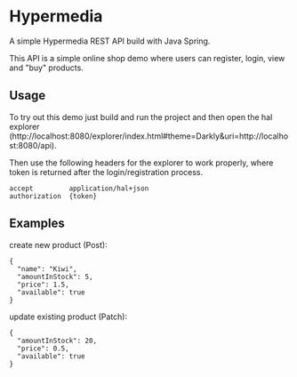 # Hypermedia

A simple Hypermedia REST API build with Java Spring.

This API is a simple online shop demo where users can register, login, view and "buy" products.

## Usage

To try out this demo just build and run the project and then open the hal explorer
(http://localhost:8080/explorer/index.html#theme=Darkly&uri=http://localhost:8080/api).

Then use the following headers for the explorer to work properly, where token is returned after the login/registration process. 

    accept         application/hal+json
    authorization  {token}

## Examples

create new product (Post):

    {
      "name": "Kiwi",
      "amountInStock": 5,
      "price": 1.5,
      "available": true
    }
    
update existing product (Patch):

    {
      "amountInStock": 20,
      "price": 0.5,
      "available": true
    }
